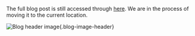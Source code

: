 The full blog post is still accessed through [here](https://www.1onepsilon.com/single-post/2017/12/22/December-2017-Editors-Picks/). We are in the process of moving it to the current location.

![Blog header image](https://es-app.com/assets/cc24ab.jpg){.blog-image-header}